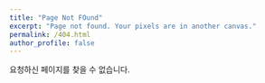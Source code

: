 ```yaml
---
title: "Page Not FOund"
excerpt: "Page not found. Your pixels are in another canvas."
permalink: /404.html
author_profile: false
---
```


요청하신 페이지를 찾을 수 없습니다.

<script>
    var GOOG_FIXURL_LANG = 'en';
    var GOOG_FIXURL_SITE = 'https://heijang.github.io'
</script>
<script src="https://linkhelp.clients.google.com/tbproxy/lh/wm/fixurl.js">
</script>